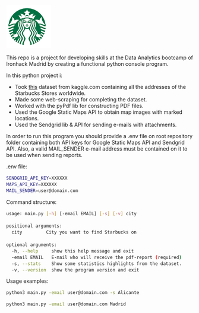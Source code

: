 ![Starbucks](https://github.com/SergioGomis/project-API-scraping/blob/master/src/starbucks-logo-small.png)

This repo is a project for developing skills at the Data Analytics bootcamp of Ironhack Madrid by creating a functional python console program.

In this python project i:
- Took [this](https://www.kaggle.com/starbucks/store-locations) dataset from kaggle.com containing all the addresses of the Starbucks Stores worldwide.
- Made some web-scraping for completing the dataset.
- Worked with the pyPdf lib for constructing PDF files.
- Used the Google Static Maps API to obtain map images with marked locations.
- Used the Sendgrid lib & API for sending e-mails with attachments.


In order to run this program you should provide a .env file on root repository folder containing both API keys for Google Static Maps API and Sendgrid API. Also, a valid MAIL_SENDER e-mail address must be contained on it to be used when sending reports.

.env file:
```bash
SENDGRID_API_KEY=XXXXXX
MAPS_API_KEY=XXXXXX
MAIL_SENDER=user@domain.com
```

Command structure:
```bash
usage: main.py [-h] [-email EMAIL] [-s] [-v] city

positional arguments:
  city         City you want to find Starbucks on

optional arguments:
  -h, --help     show this help message and exit
  -email EMAIL   E-mail who will receive the pdf-report (required)
  -s, --stats    Show some statistics highlights from the dataset.
  -v, --version  show the program version and exit
```

Usage examples:
```bash
python3 main.py -email user@domain.com -s Alicante
```
```bash
python3 main.py -email user@domain.com Madrid
```
